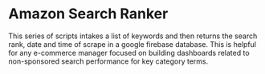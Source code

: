 # Amazon Search Ranker 
This series of scripts intakes a list of keywords and then returns the search rank, date and time of scrape in a google firebase database. This is helpful for any e-commerce manager focused on building dashboards related to non-sponsored search performance for key category terms. 
